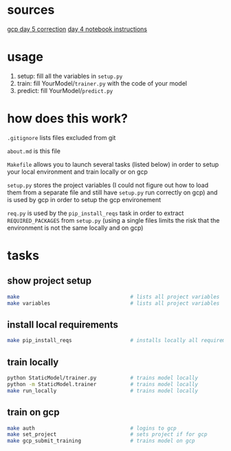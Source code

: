 
# sources

[gcp day 5 correction](https://github.com/lewagon/taxi-fare)
[day 4 notebook instructions](data-challenges/05-Production/04-Deploy-to-Production/Challenge/04-Deploy-to-Production-Challenge.ipynb)

# usage

1. setup: fill all the variables in `setup.py`
2. train: fill YourModel/`trainer.py` with the code of your model
3. predict: fill YourModel/`predict.py`

# how does this work?

`.gitignore` lists files excluded from git

`about.md` is this file

`Makefile` allows you to launch several tasks (listed below) in order to setup your local environment and train locally or on gcp

`setup.py` stores the project variables (I could not figure out how to load them from a separate file and still have `setup.py` run correctly on gcp) and is used by gcp in order to setup the gcp environement

`req.py` is used by the `pip_install_reqs` task in order to extract `REQUIRED_PACKAGES` from `setup.py` (using a single files limits the risk that the environment is not the same locally and on gcp)

# tasks

## show project setup

``` zsh
make                                    # lists all project variables
make variables                          # lists all project variables
```

## install local requirements

``` zsh
make pip_install_reqs                   # installs locally all requirements
```

## train locally

``` zsh
python StaticModel/trainer.py           # trains model locally
python -m StaticModel.trainer           # trains model locally
make run_locally                        # trains model locally
```

## train on gcp

``` zsh
make auth                               # logins to gcp
make set_project                        # sets project if for gcp
make gcp_submit_training                # trains model on gcp
```
